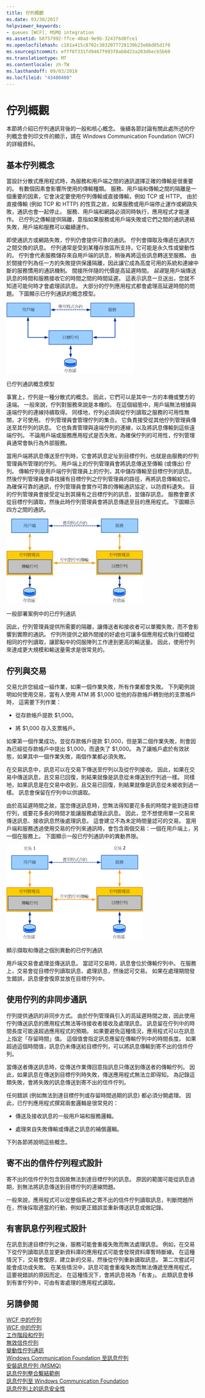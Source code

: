 ```yaml
---
title: 佇列概觀
ms.date: 03/30/2017
helpviewer_keywords:
- queues [WCF], MSMQ integration
ms.assetid: b8757992-ffce-40ad-9e9b-3243f6d0fce1
ms.openlocfilehash: c181a415c8702c3032077728139b23e86d85d1f0
ms.sourcegitcommit: efff8f331fd9467f093f8ab8d23a203d6ecb5b60
ms.translationtype: MT
ms.contentlocale: zh-TW
ms.lasthandoff: 09/03/2018
ms.locfileid: "43480400"
---
```

# <a name="queues-overview"></a>佇列概觀
本節將介紹已佇列通訊背後的一般和核心概念。 後續各節討論有關此處所述的佇列概念會列印文件的顯示，請在 Windows Communication Foundation (WCF) 的詳細資料。  
  
## <a name="basic-queuing-concepts"></a>基本佇列概念  
 當設計分散式應用程式時，為服務和用戶端之間的通訊選擇正確的傳輸是很重要的。 有數個因素會影響所使用的傳輸種類。 服務、用戶端和傳輸之間的隔離是一個重要的因素，它會決定要使用佇列傳輸或直接傳輸，例如 TCP 或 HTTP。 由於直接傳輸 (例如 TCP 和 HTTP) 的性質之故，如果服務或用戶端停止運作或網路失敗，通訊也會一起停止。 服務、用戶端和網路必須同時執行，應用程式才能運作。 已佇列之傳輸提供隔離，意指如果服務或用戶端失敗或它們之間的通訊連結失敗，用戶端和服務可以繼續運作。  
  
 即使通訊方或網路失敗，佇列仍會提供可靠的通訊。 佇列會擷取及傳遞在通訊方之間交換的訊息。 佇列通常是受到某種存放區所支持，它可能是永久性或變動性的。 佇列會代表服務儲存來自用戶端的訊息，稍後再將這些訊息轉送至服務。 由於間接佇列為任一方的失敗提供保護隔離，因此讓它成為高度可用的系統和連線中斷的服務慣用的通訊機制。 間接所伴隨的代價是高延遲時間。 *延遲*是用戶端傳送訊息的時間和服務接收它的時間之間的時間延遲。 這表示訊息一旦送出，您就不知道可能何時才會處理該訊息。 大部分的佇列應用程式都會處理高延遲時間的問題。 下圖顯示已佇列通訊的概念模型。  
  
 ![已排入佇列的通訊模型](../../../../docs/framework/wcf/feature-details/media/qconceptual-figure1c.gif "QConceptual Figure1c")  
  
 已佇列通訊概念模型  
  
 事實上，佇列是一種分散式的概念。 因此，它們可以是其中一方的本機或雙方的遠端。 一般來說，佇列對服務來說是本機的。 在這個組態中，用戶端無法根據與遠端佇列的連線持續取得。 同樣地，佇列必須與從佇列讀取之服務的可用性無關，才可使用。 佇列管理員會管理佇列的集合。 它負責接受從其他佇列管理員傳送至其佇列的訊息。 它也負責管理與遠端佇列的連線，以及將訊息傳輸到這些遠端佇列。 不論用戶端或服務應用程式是否失敗，為確保佇列的可用性，佇列管理員通常會執行為外部服務。  
  
 當用戶端將訊息傳送至佇列時，它會將訊息定址到目標佇列，也就是由服務的佇列管理員所管理的佇列。 用戶端上的佇列管理員會將訊息傳送至傳輸 (或傳出) 佇列。 傳輸佇列是用戶端佇列管理員上的佇列，其中儲存傳輸至目標佇列的訊息。 然後佇列管理員會尋找擁有目標佇列之佇列管理員的路徑，再將訊息傳輸給它。 為確保可靠的通訊，佇列管理員會實作可靠的傳輸通訊協定，以防資料遺失。 目的佇列管理員會接受定址到其擁有之目標佇列的訊息，並儲存訊息。 服務會要求從目標佇列讀取，然後此時佇列管理員會將訊息傳遞至目的應用程式。 下圖顯示四方之間的通訊。  
  
 ![已排入佇列應用程式圖表](../../../../docs/framework/wcf/feature-details/media/distributed-queue-figure.jpg "分散式佇列圖")  
  
 一般部署案例中的已佇列通訊  
  
 因此，佇列管理員提供所需要的隔離，讓傳送者和接收者可以單獨失敗，而不會影響到實際的通訊。 佇列所提供之額外間接的好處也可讓多個應用程式執行個體從相同的佇列讀取，讓節點中的伺服陣列工作達到更高的輸送量。 因此，使用佇列來達成更大規模和輸送量需求是很常見的。  
  
## <a name="queues-and-transactions"></a>佇列與交易  
 交易允許您組成一組作業，如果一個作業失敗，所有作業都會失敗。 下列範例說明如何使用交易，當有人使用 ATM 將 $1,000 從他的存款帳戶轉到他的支票帳戶時， 這需要下列作業：  
  
-   從存款帳戶提款 $1,000。  
  
-   將 $1,000 存入支票帳戶。  
  
 如果第一個作業成功，並從存款帳戶提款 $1,000，但是第二個作業失敗，則會因為已經從存款帳戶中提出 $1,000，而遺失了 $1,000。 為了讓帳戶處於有效狀態，如果其中一個作業失敗，兩個作業都必須失敗。  
  
 在交易訊息中，訊息可以在交易下傳送至佇列以及從佇列接收。 因此，如果在交易中傳送訊息，且交易已回復，則結果就像是訊息從未傳送到佇列過一樣。 同樣地，如果訊息是在交易中收到，且交易已回復，則結果就像是訊息從未被收到過一樣。 訊息會保留在佇列中以供讀取。  
  
 由於高延遲時間之故，當您傳送訊息時，您無法得知要花多長的時間才能到達目標佇列，或要花多長的時間才能讓服務處理此訊息。 因此，您不想使用單一交易來傳送訊息、接收訊息然後處理訊息。 這會建立不為未定時間量認可的交易。 當用戶端和服務透過使用交易的佇列來通訊時，會包含兩個交易：一個在用戶端上，另一個在服務上。 下圖顯示一般已佇列通訊中的異動界限。  
  
 ![佇列與交易](../../../../docs/framework/wcf/feature-details/media/qwithtransactions-figure3.gif "QWithTransactions Figure3")  
  
 顯示擷取和傳遞之個別異動的已佇列通訊  
  
 用戶端交易會處理並傳送訊息。 當認可交易時，訊息會位於傳輸佇列中。 在服務上，交易會從目標佇列讀取訊息、處理訊息，然後認可交易。 如果在處理期間發生錯誤，訊息便會復原並放在目標佇列中。  
  
## <a name="asynchronous-communication-using-queues"></a>使用佇列的非同步通訊  
 佇列提供通訊的非同步方式。 由於佇列管理員引入的高延遲時間之故，因此使用佇列傳送訊息的應用程式無法等待接收者接收及處理訊息。 訊息留在佇列中的時間長度可能遠超過應用程式的預期。 如果要避免這種情況，應用程式可以在訊息上指定「存留時間」值。 這個值會指定訊息應留在傳輸佇列中的時間長度。 如果超過這個時間值，訊息仍未傳送給目標佇列，可以將訊息傳輸到寄不出的信件佇列。  
  
 當傳送者傳送訊息時，從傳送作業傳回意指訊息只傳送到傳送者的傳輸佇列。 因此，如果訊息在傳送到目標佇列時失敗，傳送應用程式無法立即得知。 為記錄這類失敗，會將失敗的訊息傳送到寄不出的信件佇列。  
  
 任何錯誤 (例如無法到達目標佇列或存留時間過期的訊息) 都必須分開處理。 因此，已佇列應用程式撰寫兩套邏輯是很常見的：  
  
-   傳送及接收訊息的一般用戶端和服務邏輯。  
  
-   處理來自失敗傳輸或傳遞之訊息的補償邏輯。  
  
 下列各節將說明這些概念。  
  
## <a name="dead-letter-queue-programming"></a>寄不出的信件佇列程式設計  
 寄不出的信件佇列包含因故無法到達目標佇列的訊息。 原因的範圍可能從訊息過期，到無法將訊息傳送到目標佇列的連線問題。  
  
 一般來說，應用程式可以從整個系統之寄不出的信件佇列讀取訊息，判斷問題所在，然後採取適當的行動，例如更正錯誤並重新傳送訊息或做記錄。  
  
## <a name="poison-message-queue-programming"></a>有害訊息佇列程式設計  
 在訊息到達目標佇列之後，服務可能會重複失敗而無法處理訊息。 例如，在交易下從佇列讀取訊息並更新資料庫的應用程式可能會發現資料庫暫時斷線。 在這種情況下，交易會復原，建立新的交易，然後從佇列重新讀取訊息。 第二次嘗試可能會成功或失敗。 在某些情況中，訊息可能會重複失敗而無法傳遞至應用程式，這要視錯誤的原因而定。 在這種情況下，會將訊息視為「有害」。 此類訊息會移到有害佇列中，可由有害處理的應用程式讀取。  
  
## <a name="see-also"></a>另請參閱  
 [WCF 中的佇列](../../../../docs/framework/wcf/feature-details/queuing-in-wcf.md)  
 [WCF 中的佇列](../../../../docs/framework/wcf/feature-details/queuing-in-wcf.md)  
 [工作階段和佇列](../../../../docs/framework/wcf/samples/sessions-and-queues.md)  
 [無效信件佇列](../../../../docs/framework/wcf/samples/dead-letter-queues.md)  
 [變動性佇列通訊](../../../../docs/framework/wcf/samples/volatile-queued-communication.md)  
 [Windows Communication Foundation 至訊息佇列](../../../../docs/framework/wcf/samples/wcf-to-message-queuing.md)  
 [安裝訊息佇列 (MSMQ)](../../../../docs/framework/wcf/samples/installing-message-queuing-msmq.md)  
 [訊息佇列整合繫結範例](https://msdn.microsoft.com/library/997d11cb-f2c5-4ba0-9209-92843d4d0e1a)  
 [訊息佇列至 Windows Communication Foundation](../../../../docs/framework/wcf/samples/message-queuing-to-wcf.md)  
 [訊息佇列上的訊息安全性](../../../../docs/framework/wcf/samples/message-security-over-message-queuing.md)
